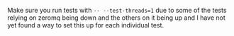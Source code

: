 Make sure you run tests with `-- --test-threads=1` due to some of the tests relying on zeromq being down and the others on it being up and I have not yet found a way to set this up for each individual test.